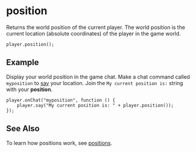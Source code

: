 # position

Returns the world position of the current player. The world position is the current location (absolute coordinates) of the player in the game world.

```sig
player.position();

```

## Example

Display your world position in the game chat. Make a chat command called `myposition` to [say](/reference/player/say) your location. Join the `My current position is:` string with your **position**.

```blocks
player.onChat("myposition", function () {
    player.say("My current position is: " + player.position());
});
```

## See Also

To learn how positions work, see [positions](/reference/positions).